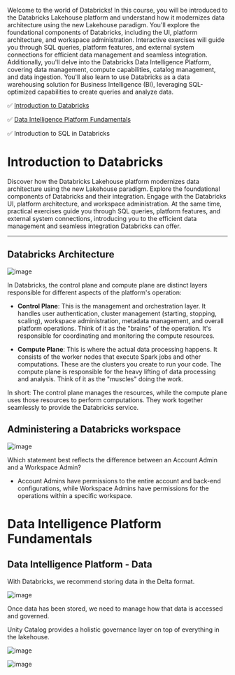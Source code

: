 Welcome to the world of Databricks! In this course, you will be introduced to the Databricks Lakehouse platform and understand how it modernizes data architecture using the new Lakehouse paradigm. You'll explore the foundational components of Databricks, including the UI, platform architecture, and workspace administration. Interactive exercises will guide you through SQL queries, platform features, and external system connections for efficient data management and seamless integration. Additionally, you'll delve into the Databricks Data Intelligence Platform, covering data management, compute capabilities, catalog management, and data ingestion. You'll also learn to use Databricks as a data warehousing solution for Business Intelligence (BI), leveraging SQL-optimized capabilities to create queries and analyze data.

✅ [Introduction to Databricks](https://github.com/janaom/databricks-learning/blob/main/introduction-to-databricks/README.md#introduction-to-databricks)

✅ [Data Intelligence Platform Fundamentals](https://github.com/janaom/databricks-learning/blob/main/introduction-to-databricks/README.md#data-intelligence-platform-fundamentals)

✅ Introduction to SQL in Databricks


# Introduction to Databricks

Discover how the Databricks Lakehouse platform modernizes data architecture using the new Lakehouse paradigm. Explore the foundational components of Databricks and their integration. Engage with the Databricks UI, platform architecture, and workspace administration. At the same time, practical exercises guide you through SQL queries, platform features, and external system connections, introducing you to the efficient data management and seamless integration Databricks can offer.

------------------------

## Databricks Architecture

![image](https://github.com/user-attachments/assets/6f6e7d8f-e34e-4aeb-a860-f92984e96f94)

In Databricks, the control plane and compute plane are distinct layers responsible for different aspects of the platform's operation:

- **Control Plane**: This is the management and orchestration layer. It handles user authentication, cluster management (starting, stopping, scaling), workspace administration, metadata management, and overall platform operations. Think of it as the "brains" of the operation. It's responsible for coordinating and monitoring the compute resources.

- **Compute Plane**: This is where the actual data processing happens. It consists of the worker nodes that execute Spark jobs and other computations. These are the clusters you create to run your code. The compute plane is responsible for the heavy lifting of data processing and analysis. Think of it as the "muscles" doing the work.

In short: The control plane manages the resources, while the compute plane uses those resources to perform computations. They work together seamlessly to provide the Databricks service.

## Administering a Databricks workspace

![image](https://github.com/user-attachments/assets/07aab8d2-8878-4b00-b7ab-21a7483602e6)

Which statement best reflects the difference between an Account Admin and a Workspace Admin?

- Account Admins have permissions to the entire account and back-end configurations, while Workspace Admins have permissions for the operations within a specific workspace.

# Data Intelligence Platform Fundamentals

## Data Intelligence Platform - Data

With Databricks, we recommend storing data in the Delta format.

![image](https://github.com/user-attachments/assets/8e70f0eb-f42c-4e0f-aafe-dd9dc39f37a9)

Once data has been stored, we need to manage how that data is accessed and governed. 

Unity Catalog provides a holistic governance layer on top of everything in the lakehouse.

![image](https://github.com/user-attachments/assets/0786ac8d-cdfa-4221-80f2-144b504d37ca)

![image](https://github.com/user-attachments/assets/2a754e1f-873f-4cf9-9212-3b85dd5c5e09)

